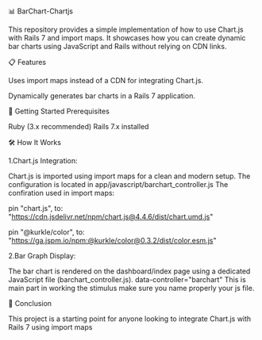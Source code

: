📊 BarChart-Chartjs

This repository provides a simple implementation of how to use Chart.js with Rails 7 and import maps. It showcases how you can create dynamic bar charts using JavaScript and Rails without relying on CDN links.

📋 Features

Uses import maps instead of a CDN for integrating Chart.js.

Dynamically generates bar charts in a Rails 7 application.

📖 Getting Started Prerequisites

Ruby (3.x recommended)
Rails 7.x installed

🛠️ How It Works

1.Chart.js Integration:

Chart.js is imported using import maps for a clean and modern setup.
The configuration is located in app/javascript/barchart_controller.js
The confiration used in import maps:

pin "chart.js", to: "https://cdn.jsdelivr.net/npm/chart.js@4.4.6/dist/chart.umd.js"

pin "@kurkle/color", to: "https://ga.jspm.io/npm:@kurkle/color@0.3.2/dist/color.esm.js"

2.Bar Graph Display:

The bar chart is rendered on the dashboard/index page using a dedicated JavaScript file (barchart_controller.js).
data-controller="barchart" 
This is main part in working the stimulus make sure you name properly your js file.

📜 Conclusion

This project is a starting point for anyone looking to integrate Chart.js with Rails 7 using import maps
